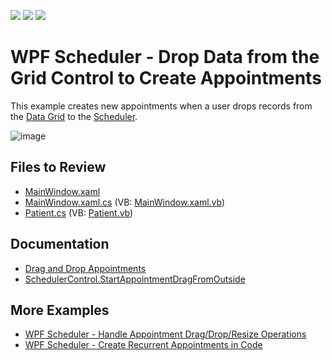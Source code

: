 <!-- default badges list -->
![](https://img.shields.io/endpoint?url=https://codecentral.devexpress.com/api/v1/VersionRange/128655806/22.2.2%2B)
[![](https://img.shields.io/badge/Open_in_DevExpress_Support_Center-FF7200?style=flat-square&logo=DevExpress&logoColor=white)](https://supportcenter.devexpress.com/ticket/details/T545841)
[![](https://img.shields.io/badge/📖_How_to_use_DevExpress_Examples-e9f6fc?style=flat-square)](https://docs.devexpress.com/GeneralInformation/403183)
<!-- default badges end -->

# WPF Scheduler - Drop Data from the Grid Control to Create Appointments

This example creates new appointments when a user drops records from the [Data Grid](https://docs.devexpress.com/WPF/6084/controls-and-libraries/data-grid) to the [Scheduler](https://docs.devexpress.com/WPF/114881/controls-and-libraries/scheduler).

![image](https://github.com/DevExpress-Examples/how-to-create-appointments-by-dragging-and-dropping-data-from-the-grid-control-t545841/assets/65009440/9888e875-abfa-4e08-8041-d2140a17eae2)

## Files to Review

* [MainWindow.xaml](./CS/DragDropFromGridExample/MainWindow.xaml)
* [MainWindow.xaml.cs](./CS/DragDropFromGridExample/MainWindow.xaml.cs) (VB: [MainWindow.xaml.vb](./VB/DragDropFromGridExample/MainWindow.xaml.vb))
* [Patient.cs](./CS/DragDropFromGridExample/Model/Patient.cs) (VB: [Patient.vb](./VB/DragDropFromGridExample/Model/Patient.vb))

## Documentation

* [Drag and Drop Appointments](https://docs.devexpress.com/WPF/400539/controls-and-libraries/scheduler/drag-and-drop-appointments)
* [SchedulerControl.StartAppointmentDragFromOutside](https://docs.devexpress.com/WPF/DevExpress.Xpf.Scheduling.SchedulerControl.StartAppointmentDragFromOutside)

## More Examples

* [WPF Scheduler - Handle Appointment Drag/Drop/Resize Operations](https://github.com/DevExpress-Examples/how-to-handle-appointment-drag-drop-resize-operations-t605963)
* [WPF Scheduler - Create Recurrent Appointments in Code](https://github.com/DevExpress-Examples/wpf-scheduler-create-recurrent-appointments-in-code)
